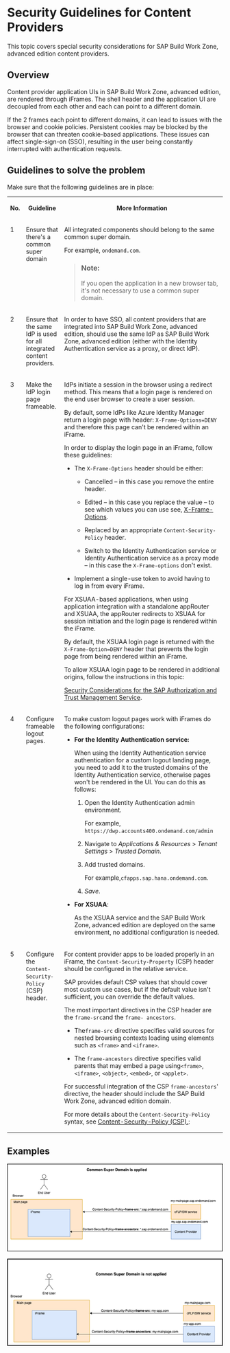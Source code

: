 <!-- loio37ea9ee991914b439338e47e6c99d119 -->

# Security Guidelines for Content Providers

This topic covers special security considerations for SAP Build Work Zone, advanced edition content providers.



<a name="loio37ea9ee991914b439338e47e6c99d119__section_cbg_45b_grb"/>

## Overview



Content provider application UIs in SAP Build Work Zone, advanced edition, are rendered through iFrames. The shell header and the application UI are decoupled from each other and each can point to a different domain.

If the 2 frames each point to different domains, it can lead to issues with the browser and cookie policies. Persistent cookies may be blocked by the browser that can threaten cookie-based applications. These issues can affect single-sign-on \(SSO\), resulting in the user being constantly interrupted with authentication requests.



<a name="loio37ea9ee991914b439338e47e6c99d119__section_gll_p5b_grb"/>

## Guidelines to solve the problem

Make sure that the following guidelines are in place:


<table>
<tr>
<th valign="top">

No.



</th>
<th valign="top">

Guideline



</th>
<th valign="top">

More Information



</th>
</tr>
<tr>
<td valign="top">

1



</td>
<td valign="top">

Ensure that there's a common super domain



</td>
<td valign="top">

All integrated components should belong to the same common super domain.

For example, `ondemand.com`.

> ### Note:  
> If you open the application in a new browser tab, it's not necessary to use a common super domain.



</td>
</tr>
<tr>
<td valign="top">

2



</td>
<td valign="top">

Ensure that the same IdP is used for all integrated content providers.



</td>
<td valign="top">

In order to have SSO, all content providers that are integrated into SAP Build Work Zone, advanced edition, should use the same IdP as SAP Build Work Zone, advanced edition \(either with the Identity Authentication service as a proxy, or direct IdP\).



</td>
</tr>
<tr>
<td valign="top">

3



</td>
<td valign="top">

Make the IdP login page frameable.



</td>
<td valign="top">

IdPs initiate a session in the browser using a redirect method. This means that a login page is rendered on the end user browser to create a user session.

By default, some IdPs like Azure Identity Manager return a login page with header: `X-Frame-Options=DENY` and therefore this page can't be rendered within an iFrame.

In order to display the login page in an iFrame, follow these guidelines:

-   The `X-Frame-Options` header should be either:

    -   Cancelled – in this case you remove the entire header.

    -   Edited – in this case you replace the value – to see which values you can use see, [X-Frame-Options](https://developer.mozilla.org/en-US/docs/Web/HTTP/Headers/X-Frame-Options).

    -   Replaced by an appropriate `Content-Security-Policy` header.

    -   Switch to the Identity Authentication service or Identity Authentication service as a proxy mode – in this case the `X-Frame-options` don't exist.


-   Implement a single-use token to avoid having to log in from every iFrame.

For XSUAA-based applications, when using application integration with a standalone appRouter and XSUAA, the appRouter redirects to XSUAA for session initiation and the login page is rendered within the iFrame.

By default, the XSUAA login page is returned with the `X-Frame-Option=DENY` header that prevents the login page from being rendered within an iFrame.

To allow XSUAA login page to be rendered in additional origins, follow the instructions in this topic:

[Security Considerations for the SAP Authorization and Trust Management Service](https://help.sap.com/viewer/65de2977205c403bbc107264b8eccf4b/Cloud/en-US/f117cab6b92d438cb2a0b5204713994b.html).



</td>
</tr>
<tr>
<td valign="top">

4



</td>
<td valign="top">

Configure frameable logout pages.



</td>
<td valign="top">

To make custom logout pages work with iFrames do the following configurations:

-   **For the Identity Authentication service:**

    When using the Identity Authentication service authentication for a custom logout landing page, you need to add it to the trusted domains of the Identity Authentication service, otherwise pages won't be rendered in the UI. You can do this as follows:

    1.  Open the Identity Authentication admin environment.

        For example, `https://dwp.accounts400.ondemand.com/admin`

    2.  Navigate to *Applications & Resources* \> *Tenant Settings* \> *Trusted Domain*.

    3.  Add trusted domains.

        For example,`cfapps.sap.hana.ondemand.com`.

    4.  *Save*.


-   **For XSUAA**:

    As the XSUAA service and the SAP Build Work Zone, advanced edition are deployed on the same environment, no additional configuration is needed.




</td>
</tr>
<tr>
<td valign="top">

5



</td>
<td valign="top">

Configure the `Content-Security-Policy` \(CSP\) header.



</td>
<td valign="top">

For content provider apps to be loaded properly in an iFrame, the `Content-Security-Property` \(CSP\) header should be configured in the relative service.

SAP provides default CSP values that should cover most custom use cases, but if the default value isn't sufficient, you can override the default values.

The most important directives in the CSP header are the `frame-src`and the `frame- ancestors`.

-   The`frame-src` directive specifies valid sources for nested browsing contexts loading using elements such as `<frame>` and `<iframe>`.

-   The `frame-ancestors` directive specifies valid parents that may embed a page using`<frame>`,`<iframe>`, `<object>`, `<embed>`, or `<applet>`.


For successful integration of the CSP `frame-ancestors`' directive, the header should include the SAP Build Work Zone, advanced edition domain.

For more details about the `Content-Security-Policy` syntax, see [Content-Security-Policy \(CSP\).](https://developer.mozilla.org/en-US/docs/Web/HTTP/CSP):



</td>
</tr>
</table>



<a name="loio37ea9ee991914b439338e47e6c99d119__section_spd_gph_grb"/>

## Examples

![The navigation flow when a common super domain is applied.](images/With_common_domain_1d8657c.png)

![The navigation flow when a common super domain is not applied.](images/Without_a_common_domain_62d9af8.png)



